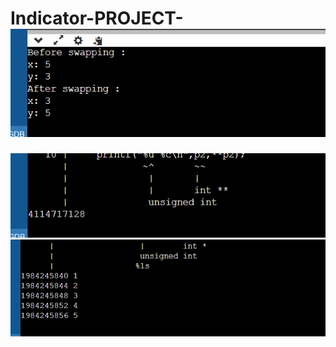 # Indicator-PROJECT-![Alt text](<Screenshot 2024-01-30 104800.png>)
![Alt text](<Screenshot 2024-01-30 110634.png>)
![Alt text](<Screenshot 2024-01-30 110541.png>)
